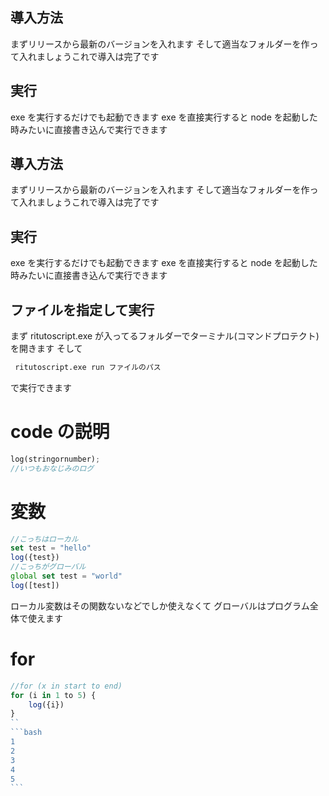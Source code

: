 ## 導入方法

まずリリースから最新のバージョンを入れます
そして適当なフォルダーを作って入れましょうこれで導入は完了です

## 実行

exe を実行するだけでも起動できます exe を直接実行すると node を起動した時みたいに直接書き込んで実行できます

## 導入方法

まずリリースから最新のバージョンを入れます
そして適当なフォルダーを作って入れましょうこれで導入は完了です

## 実行

exe を実行するだけでも起動できます exe を直接実行すると node を起動した時みたいに直接書き込んで実行できます

## ファイルを指定して実行

まず ritutoscript.exe が入ってるフォルダーでターミナル(コマンドプロテクト)を開きます
そして

```bash
 ritutoscript.exe run ファイルのパス
```

で実行できます

# code の説明

```rs
log(stringornumber);
//いつもおなじみのログ
```

# 変数

```js
//こっちはローカル
set test = "hello"
log({test})
//こっちがグローバル
global set test = "world"
log([test])
```

ローカル変数はその関数ないなどでしか使えなくて
グローバルはプログラム全体で使えます

# for

````js
//for (x in start to end)
for (i in 1 to 5) {
    log({i})
}
``
```bash
1
2
3
4
5
```
````
